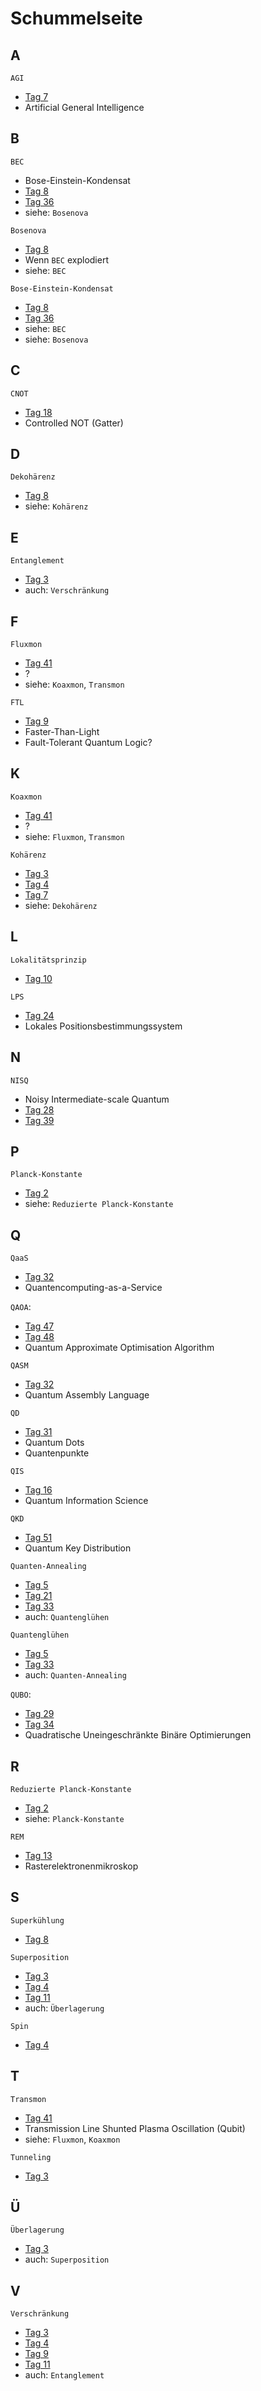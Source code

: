 # Schummelseite

## A

`AGI`
* [Tag 7](Tag7/README.md)
* Artificial General Intelligence

## B

`BEC`
* Bose-Einstein-Kondensat
* [Tag 8](Tag8/README.md)
* [Tag 36](Tag36/README.md)
* siehe: `Bosenova`

`Bosenova`
* [Tag 8](Tag8/README.md)
* Wenn `BEC` explodiert
* siehe: `BEC`

`Bose-Einstein-Kondensat`
* [Tag 8](Tag8/README.md)
* [Tag 36](Tag36/README.md)
* siehe: `BEC`
* siehe: `Bosenova`

## C

`CNOT`
* [Tag 18](Tag18/README.md)
* Controlled NOT (Gatter)

## D

`Dekohärenz`
* [Tag 8](Tag8/README.md)
* siehe: `Kohärenz`

## E

`Entanglement`
* [Tag 3](Tag3/README.md)
* auch: `Verschränkung`

## F

`Fluxmon`
* [Tag 41](Tag41/README.md)
* ?
* siehe: `Koaxmon`, `Transmon`

`FTL`
* [Tag 9](Tag9/README.md)
* Faster-Than-Light
* Fault-Tolerant Quantum Logic?

## K

`Koaxmon`
* [Tag 41](Tag41/README.md)
* ?
* siehe: `Fluxmon`, `Transmon`

`Kohärenz`
* [Tag 3](Tag3/README.md)
* [Tag 4](Tag4/README.md)
* [Tag 7](Tag7/README.md)
* siehe: `Dekohärenz`

## L

`Lokalitätsprinzip`
* [Tag 10](Tag10/README.md)

`LPS`
* [Tag 24](Tag24/README.md)
* Lokales Positionsbestimmungssystem

## N

`NISQ`
* Noisy Intermediate-scale Quantum
* [Tag 28](Tag28/README.md)
* [Tag 39](Tag39/README.md)

## P

`Planck-Konstante`
* [Tag 2](Tag2/README.md)
* siehe: `Reduzierte Planck-Konstante`

## Q

`QaaS`
* [Tag 32](Tag32/README.md)
* Quantencomputing-as-a-Service

`QAOA`:
* [Tag 47](Tag47/README.md)
* [Tag 48](Tag48/README.md)
* Quantum Approximate Optimisation Algorithm

`QASM`
* [Tag 32](Tag32/README.md)
* Quantum Assembly Language

`QD`
* [Tag 31](Tag31/README.md)
* Quantum Dots
* Quantenpunkte

`QIS`
* [Tag 16](Tag16/README.md)
* Quantum Information Science

`QKD`
* [Tag 51](Tag51/README.md)
* Quantum Key Distribution

`Quanten-Annealing`
* [Tag 5](Tag5/README.md)
* [Tag 21](Tag21/README.md)
* [Tag 33](Tag33/README.md)
* auch: `Quantenglühen`

`Quantenglühen`
* [Tag 5](Tag5/README.md)
* [Tag 33](Tag33/README.md)
* auch: `Quanten-Annealing`

`QUBO`:
* [Tag 29](Tag29/README.md)
* [Tag 34](Tag34/README.md)
* Quadratische Uneingeschränkte Binäre Optimierungen

## R

`Reduzierte Planck-Konstante`
* [Tag 2](Tag2/README.md)
* siehe: `Planck-Konstante`

`REM`
* [Tag 13](Tag13/README.md)
* Rasterelektronenmikroskop

## S

`Superkühlung`
* [Tag 8](Tag8/README.md)

`Superposition`
* [Tag 3](Tag3/README.md)
* [Tag 4](Tag4/README.md)
* [Tag 11](Tag11/README.md)
* auch: `Überlagerung`

`Spin`
* [Tag 4](Tag4/README.md)

## T

`Transmon`
* [Tag 41](Tag41/README.md)
* Transmission Line Shunted Plasma Oscillation (Qubit)
* siehe: `Fluxmon`, `Koaxmon`

`Tunneling`
* [Tag 3](Tag3/README.md)

## Ü

`Überlagerung`
* [Tag 3](Tag3/README.md)
* auch: `Superposition`

## V

`Verschränkung`
* [Tag 3](Tag3/README.md)
* [Tag 4](Tag4/README.md)
* [Tag 9](Tag9/README.md)
* [Tag 11](Tag11/README.md)
* auch: `Entanglement`
